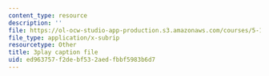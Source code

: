 ```yaml
---
content_type: resource
description: ''
file: https://ol-ocw-studio-app-production.s3.amazonaws.com/courses/5-111-principles-of-chemical-science-fall-2008/ed963757f2debf532aedfbbf5983b6d7_Ey25vULQ6YM.srt
file_type: application/x-subrip
resourcetype: Other
title: 3play caption file
uid: ed963757-f2de-bf53-2aed-fbbf5983b6d7
---
```

